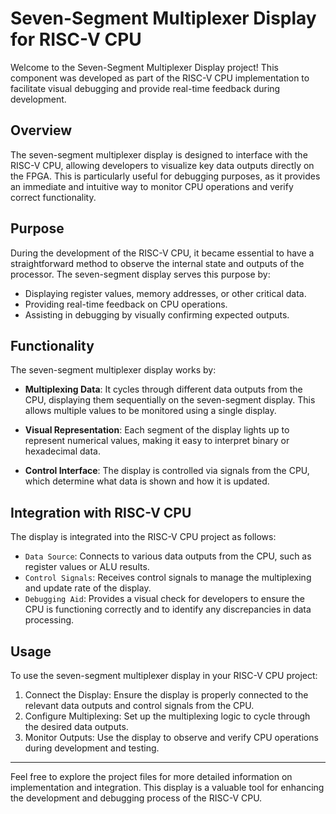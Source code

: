 # Seven-Segment Multiplexer Display for RISC-V CPU 

Welcome to the Seven-Segment Multiplexer Display project! This component was developed as part of the RISC-V CPU implementation to facilitate visual debugging and provide real-time feedback during development.

## Overview
The seven-segment multiplexer display is designed to interface with the RISC-V CPU, allowing developers to visualize key data outputs directly on the FPGA. This is particularly useful for debugging purposes, as it provides an immediate and intuitive way to monitor CPU operations and verify correct functionality.

## Purpose
During the development of the RISC-V CPU, it became essential to have a straightforward method to observe the internal state and outputs of the processor. The seven-segment display serves this purpose by:
- Displaying register values, memory addresses, or other critical data.
- Providing real-time feedback on CPU operations.
- Assisting in debugging by visually confirming expected outputs.

## Functionality
The seven-segment multiplexer display works by:

- **Multiplexing Data**: It cycles through different data outputs from the CPU, displaying them sequentially on the seven-segment  display. This allows multiple values to be monitored using a single display.

- **Visual Representation**: Each segment of the display lights up to represent numerical values, making it easy to interpret binary or hexadecimal data.

- **Control Interface**: The display is controlled via signals from the CPU, which determine what data is shown and how it is updated.

## Integration with RISC-V CPU
The display is integrated into the RISC-V CPU project as follows:
- `Data Source`: Connects to various data outputs from the CPU, such as register values or ALU results.
- `Control Signals`: Receives control signals to manage the multiplexing and update rate of the display.
- `Debugging Aid`: Provides a visual check for developers to ensure the CPU is functioning correctly and to identify any discrepancies in data processing.

## Usage
To use the seven-segment multiplexer display in your RISC-V CPU project:
1. Connect the Display: Ensure the display is properly connected to the relevant data outputs and control signals from the CPU.
2. Configure Multiplexing: Set up the multiplexing logic to cycle through the desired data outputs.
3. Monitor Outputs: Use the display to observe and verify CPU operations during development and testing.

---

Feel free to explore the project files for more detailed information on implementation and integration. This display is a valuable tool for enhancing the development and debugging process of the RISC-V CPU.
